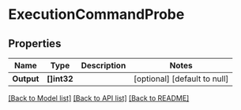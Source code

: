 # ExecutionCommandProbe

## Properties
Name | Type | Description | Notes
------------ | ------------- | ------------- | -------------
**Output** | **[]int32** |  | [optional] [default to null]

[[Back to Model list]](../README.md#documentation-for-models) [[Back to API list]](../README.md#documentation-for-api-endpoints) [[Back to README]](../README.md)


